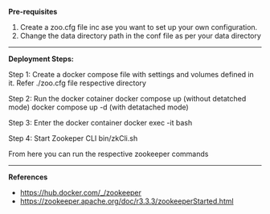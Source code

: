 **Pre-requisites**

1) Create a zoo.cfg file inc ase you want to set up your own configuration.
2) Change the data directory path in the conf file as per your data directory

---------------------------------------------------------------------------------------

**Deployment Steps:**

Step 1: Create a docker compose file with settings and volumes defined in it.
        Refer ./zoo.cfg file respective directory

Step 2: Run the docker cotainer
        docker compose up  (without detatched mode)
        docker compose up -d (with detatached mode)

Step 3: Enter the docker container
        docker exec -it <container name> bash

Step 4: Start Zookeper CLI
        bin/zkCli.sh

From here you can run the respective zookeeper commands 


---------------------------------------------------------------------------------

**References**

- https://hub.docker.com/_/zookeeper
- https://zookeeper.apache.org/doc/r3.3.3/zookeeperStarted.html